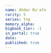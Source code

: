 ```yaml
---
name: Ahdar Ru'afo
rarity: 5
series: tng
memory_alpha:
bigbook_tier: -1
in_portal: true
date:
published: true
---
```



